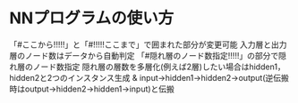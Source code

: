 # NNプログラムの使い方
「#ここから!!!!!」と「#!!!!!ここまで」で囲まれた部分が変更可能
入力層と出力層のノード数はデータから自動判定
「#隠れ層のノード数指定!!!!!」の部分で隠れ層のノード数指定
隠れ層の層数を多層化(例えば2層)したい場合はhidden1，hidden2と2つのインスタンス生成 & input→hidden1→hidden2→output(逆伝搬時はoutput→hidden2→hidden1→input)と伝搬
